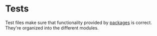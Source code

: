# Tests

Test files make sure that functionality provided by [packages](../packages/README.md) is correct.
They're organized into the different modules.